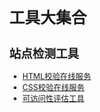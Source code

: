 # 工具大集合
## 站点检测工具
- [HTML校验在线服务](https://validator.w3.org/)
- [CSS校验在线服务](https://jigsaw.w3.org/css-validator/)
- [可访问性评估工具](https://wave.webaim.org/report)
